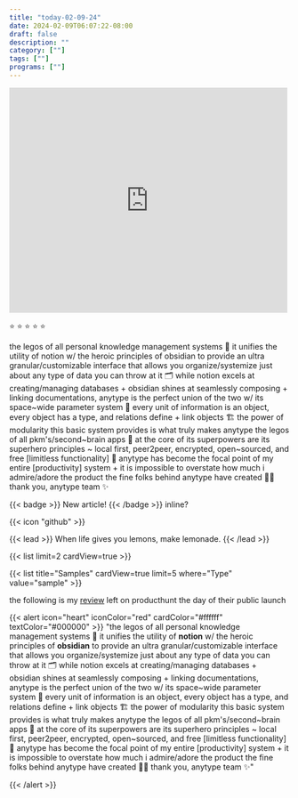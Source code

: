 ```yaml
---
title: "today-02-09-24"
date: 2024-02-09T06:07:22-08:00
draft: false
description: ""
category: [""]
tags: [""]
programs: [""]
---
```


<iframe style="border: none;" src="https://cards.producthunt.com/cards/reviews/648441?v=1" width="500" height="405" frameborder="0" scrolling="yes" allowfullscreen></iframe>


⭐️ ⭐️ ⭐️ ⭐️ ⭐️

the legos of all personal knowledge management systems 🧠 it unifies the utility of notion w/ the heroic principles of obsidian to provide an ultra granular/customizable interface that allows you organize/systemize just about any type of data you can throw at it 🗂 while notion excels at creating/managing databases + obsidian shines at seamlessly composing + linking documentations, anytype is the perfect union of the two w/ its space~wide parameter system 🧱 every unit of information is an object, every object has a type, and relations define + link objects 🏗 the power of modularity this basic system provides is what truly makes anytype the legos of all pkm's/second~brain apps 👑 at the core of its superpowers are its superhero principles ~ local first, peer2peer, encrypted, open~sourced, and free [limitless functionality] 💎 anytype has become the focal point of my entire [productivity] system + it is impossible to overstate how much i admire/adore the product the fine folks behind anytype have created 🙏🏽 thank you, anytype team ✨


{{< badge >}}
New article!
{{< /badge >}} inline?

{{< icon "github" >}}

{{< lead >}}
When life gives you lemons, make lemonade.
{{< /lead >}}


{{< list limit=2 cardView=true >}}

{{< list title="Samples" cardView=true limit=5 where="Type" value="sample" >}}


the following is my [review](https://www.producthunt.com/products/anytype/reviews) left on producthunt the day of their public launch

{{< alert icon="heart" iconColor="red" cardColor="#ffffff" textColor="#000000" >}}
"the legos of all personal knowledge management systems 🧠 it unifies the utility of **notion** w/ the heroic principles of **obsidian** to provide an ultra granular/customizable interface that allows you organize/systemize just about any type of data you can throw at it 🗂 while notion excels at creating/managing databases + obsidian shines at seamlessly composing + linking documentations, anytype is the perfect union of the two w/ its space~wide parameter system 🧱 every unit of information is an object, every object has a type, and relations define + link objects 🏗 the power of modularity this basic system provides is what truly makes anytype the legos of all pkm's/second~brain apps 👑 at the core of its superpowers are its superhero principles ~ local first, peer2peer, encrypted, open~sourced, and free [limitless functionality] 💎 anytype has become the focal point of my entire [productivity] system + it is impossible to overstate how much i admire/adore the product the fine folks behind anytype have created 🙏🏽 thank you, anytype team ✨"

{{< /alert >}}
